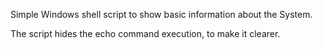 Simple Windows shell script to show basic information about the System.

The script hides the echo command execution, to make it clearer.
